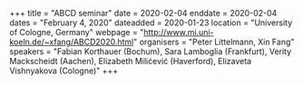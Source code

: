 +++
title = "ABCD seminar"
date = 2020-02-04
enddate = 2020-02-04
dates = "February 4, 2020"
dateadded = 2020-01-23
location = "University of Cologne, Germany"
webpage = "http://www.mi.uni-koeln.de/~xfang/ABCD2020.html"
organisers = "Peter Littelmann, Xin Fang"
speakers = "Fabian Korthauer (Bochum), Sara Lamboglia (Frankfurt), Verity Mackscheidt (Aachen), Elizabeth Milićević (Haverford), Elizaveta Vishnyakova (Cologne)"
+++
